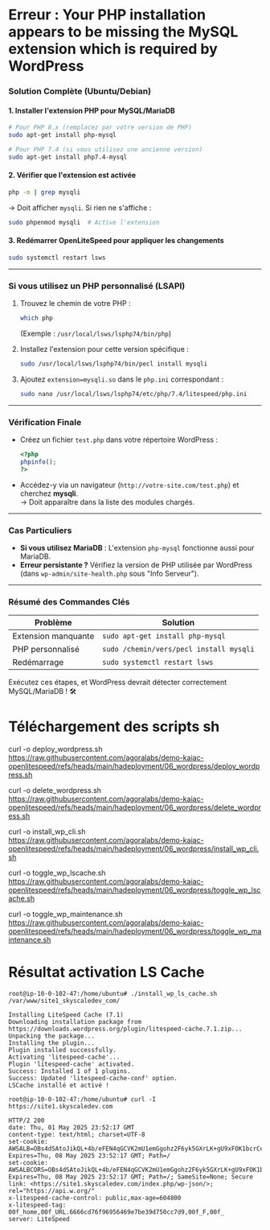 # Erreur : Your PHP installation appears to be missing the MySQL extension which is required by WordPress

### **Solution Complète (Ubuntu/Debian)**

#### 1. **Installer l'extension PHP pour MySQL/MariaDB**
```bash
# Pour PHP 8.x (remplacez par votre version de PHP)
sudo apt-get install php-mysql

# Pour PHP 7.4 (si vous utilisez une ancienne version)
sudo apt-get install php7.4-mysql
```

#### 2. **Vérifier que l'extension est activée**
```bash
php -m | grep mysqli
```
→ Doit afficher `mysqli`. Si rien ne s'affiche :
```bash
sudo phpenmod mysqli  # Active l'extension
```

#### 3. **Redémarrer OpenLiteSpeed pour appliquer les changements**
```bash
sudo systemctl restart lsws
```

---

### **Si vous utilisez un PHP personnalisé (LSAPI)**
1. Trouvez le chemin de votre PHP :
   ```bash
   which php
   ```
   (Exemple : `/usr/local/lsws/lsphp74/bin/php`)

2. Installez l'extension pour cette version spécifique :
   ```bash
   sudo /usr/local/lsws/lsphp74/bin/pecl install mysqli
   ```

3. Ajoutez `extension=mysqli.so` dans le `php.ini` correspondant :
   ```bash
   sudo nano /usr/local/lsws/lsphp74/etc/php/7.4/litespeed/php.ini
   ```

---

### **Vérification Finale**
- Créez un fichier `test.php` dans votre répertoire WordPress :
  ```php
  <?php
  phpinfo();
  ?>
  ```
- Accédez-y via un navigateur (`http://votre-site.com/test.php`) et cherchez **mysqli**.  
  → Doit apparaître dans la liste des modules chargés.

---

### **Cas Particuliers**
- **Si vous utilisez MariaDB** : L'extension `php-mysql` fonctionne aussi pour MariaDB.
- **Erreur persistante ?** Vérifiez la version de PHP utilisée par WordPress (dans `wp-admin/site-health.php` sous "Info Serveur").

---

### **Résumé des Commandes Clés**
| Problème | Solution |
|----------|----------|
| Extension manquante | `sudo apt-get install php-mysql` |
| PHP personnalisé | `sudo /chemin/vers/pecl install mysqli` |
| Redémarrage | `sudo systemctl restart lsws` |

Exécutez ces étapes, et WordPress devrait détecter correctement MySQL/MariaDB ! 🛠️

# Téléchargement des scripts sh

curl -o deploy_wordpress.sh https://raw.githubusercontent.com/agoralabs/demo-kaiac-openlitespeed/refs/heads/main/hadeployment/06_wordpress/deploy_wordpress.sh


curl -o delete_wordpress.sh https://raw.githubusercontent.com/agoralabs/demo-kaiac-openlitespeed/refs/heads/main/hadeployment/06_wordpress/delete_wordpress.sh


curl -o install_wp_cli.sh https://raw.githubusercontent.com/agoralabs/demo-kaiac-openlitespeed/refs/heads/main/hadeployment/06_wordpress/install_wp_cli.sh


curl -o toggle_wp_lscache.sh https://raw.githubusercontent.com/agoralabs/demo-kaiac-openlitespeed/refs/heads/main/hadeployment/06_wordpress/toggle_wp_lscache.sh


curl -o toggle_wp_maintenance.sh https://raw.githubusercontent.com/agoralabs/demo-kaiac-openlitespeed/refs/heads/main/hadeployment/06_wordpress/toggle_wp_maintenance.sh


# Résultat activation LS Cache

```
root@ip-10-0-102-47:/home/ubuntu# ./install_wp_ls_cache.sh /var/www/site1_skyscaledev_com/

Installing LiteSpeed Cache (7.1)
Downloading installation package from https://downloads.wordpress.org/plugin/litespeed-cache.7.1.zip...
Unpacking the package...
Installing the plugin...
Plugin installed successfully.
Activating 'litespeed-cache'...
Plugin 'litespeed-cache' activated.
Success: Installed 1 of 1 plugins.
Success: Updated 'litespeed-cache-conf' option.
LSCache installé et activé !
```

```
root@ip-10-0-102-47:/home/ubuntu# curl -I https://site1.skyscaledev.com

HTTP/2 200 
date: Thu, 01 May 2025 23:52:17 GMT
content-type: text/html; charset=UTF-8
set-cookie: AWSALB=OBs4dSAtoJikQL+4b/eFEN4qGCVK2mU1emGgohz2F6yk5GXrLK+gU9xFOK1bcrCebHUTiUfUYdMpxv9nYtzRjslXeR4qxVqrCNb0FwcwWD+uh7/v1/8NuB7hySsU; Expires=Thu, 08 May 2025 23:52:17 GMT; Path=/
set-cookie: AWSALBCORS=OBs4dSAtoJikQL+4b/eFEN4qGCVK2mU1emGgohz2F6yk5GXrLK+gU9xFOK1bcrCebHUTiUfUYdMpxv9nYtzRjslXeR4qxVqrCNb0FwcwWD+uh7/v1/8NuB7hySsU; Expires=Thu, 08 May 2025 23:52:17 GMT; Path=/; SameSite=None; Secure
link: <https://site1.skyscaledev.com/index.php/wp-json/>; rel="https://api.w.org/"
x-litespeed-cache-control: public,max-age=604800
x-litespeed-tag: 00f_home,00f_URL.6666cd76f96956469e7be39d750cc7d9,00f_F,00f_
server: LiteSpeed
```